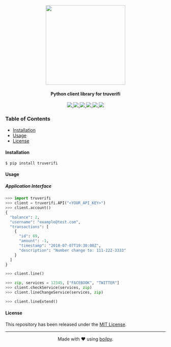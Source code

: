 <div align="center">
    <img src="https://app.truverifi.com/img/truverifi-logo.png" width="250">
    <h4>Python client library for truverifi</h4>
</div>

<p align="center">
    <a href="https://travis-ci.org/achillesrasquinha/truverifi">
      <img src="https://img.shields.io/travis/achillesrasquinha/truverifi.svg?style=flat-square">
    </a>
    <a href="https://coveralls.io/github/achillesrasquinha/truverifi">
      <img src="https://img.shields.io/coveralls/github/achillesrasquinha/truverifi.svg?style=flat-square">
    </a>
    <a href="https://pypi.org/project/truverifi/">
      <img src="https://img.shields.io/pypi/v/truverifi.svg?style=flat-square">
    </a>
    <a href="https://pypi.org/project/truverifi/">
      <img src="https://img.shields.io/pypi/l/truverifi.svg?style=flat-square">
    </a>
    <a href="https://pypi.org/project/pipupgrade/">
		  <img src="https://img.shields.io/pypi/pyversions/truverifi.svg?style=flat-square">
	  </a>
    <a href="https://git.io/boilpy">
      <img src="https://img.shields.io/badge/made%20with-boilpy-red.svg?style=flat-square">
    </a>
</p>

### Table of Contents
* [Installation](#installation)
* [Usage](#usage)
* [License](#license)

#### Installation

```shell
$ pip install truverifi
```

#### Usage

##### Application Interface

```python
>>> import truverifi
>>> client = truverifi.API("<YOUR_API_KEY>")
>>> client.account()
{
  "balance": 2,
  "username": "example@test.com",
  "transactions": [
    {
      "id": 69,
      "amount": -1,
      "timestamp": "2018-07-07T19:30:00Z",
      "description": "Number change to: 111-222-3333"
    }
  ]
}

>>> client.line()

>>> zip, services = 12345, ["FACEBOOK", "TWITTER"]
>>> client.checkService(services, zip)
>>> client.lineChangeService(services, zip)

>>> client.lineExtend()
```

#### License

This repository has been released under the [MIT License](LICENSE).

---

<div align="center">
  Made with ❤️ using <a href="https://git.io/boilpy">boilpy</a>.
</div>